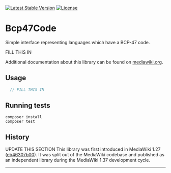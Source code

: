 [![Latest Stable Version]](https://packagist.org/packages/wikimedia/bcp47-code) [![License]](https://packagist.org/packages/wikimedia/bcp47-code)

Bcp47Code
=====================

Simple interface representing languages which have a BCP-47 code.

FILL THIS IN

Additional documentation about this library can be found on
[mediawiki.org](https://www.mediawiki.org/wiki/Bcp47Code).


Usage
-----

```php
  // FILL THIS IN
```


Running tests
-------------

```
composer install
composer test
```

History
-------

UPDATE THIS SECTION
This library was first introduced in MediaWiki 1.27 ([eb46307b00](https://gerrit.wikimedia.org/r/c/mediawiki/core/+/264403/)). It was
split out of the MediaWiki codebase and published as an independent library
during the MediaWiki 1.37 development cycle.


---
[Latest Stable Version]: https://poser.pugx.org/wikimedia/bcp47-code/v/stable.svg
[License]: https://poser.pugx.org/wikimedia/bcp47-code/license.svg
